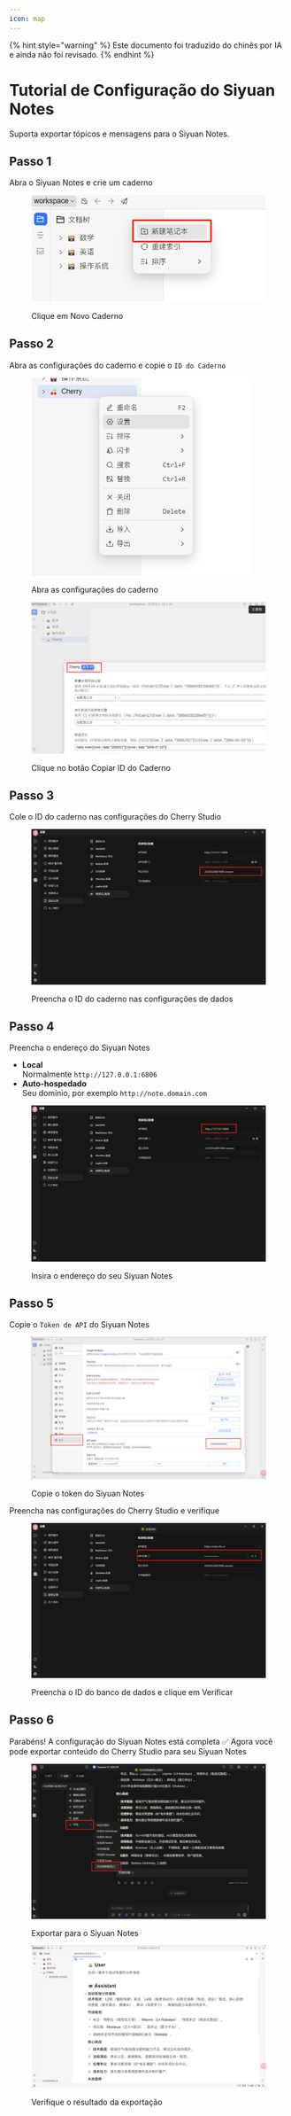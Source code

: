 ```yaml
---
icon: map
---
```


{% hint style="warning" %}
Este documento foi traduzido do chinês por IA e ainda não foi revisado.
{% endhint %}

# Tutorial de Configuração do Siyuan Notes

Suporta exportar tópicos e mensagens para o Siyuan Notes.

## Passo 1

Abra o Siyuan Notes e crie um caderno

<figure><img src="../.gitbook/assets/siyuan-image-1.png" alt=""><figcaption><p>Clique em Novo Caderno</p></figcaption></figure>

## Passo 2

Abra as configurações do caderno e copie o `ID do Caderno`

<figure><img src="../.gitbook/assets/siyuan-image-2.png" alt="" width="400"><figcaption><p>Abra as configurações do caderno</p></figcaption></figure>

<figure><img src="../.gitbook/assets/siyuan-image-3.png" alt=""><figcaption><p>Clique no botão Copiar ID do Caderno</p></figcaption></figure>

## Passo 3

Cole o ID do caderno nas configurações do Cherry Studio

<figure><img src="../.gitbook/assets/siyuan-image-4.png" alt=""><figcaption><p>Preencha o ID do caderno nas configurações de dados</p></figcaption></figure>

## Passo 4

Preencha o endereço do Siyuan Notes

* **Local**\
  Normalmente `http://127.0.0.1:6806`
* **Auto-hospedado**\
  Seu domínio, por exemplo `http://note.domain.com`

<figure><img src="../.gitbook/assets/siyuan-image-5.png" alt=""><figcaption><p>Insira o endereço do seu Siyuan Notes</p></figcaption></figure>

## Passo 5

Copie o `Token de API` do Siyuan Notes

<figure><img src="../.gitbook/assets/siyuan-image-6.png" alt=""><figcaption><p>Copie o token do Siyuan Notes</p></figcaption></figure>

Preencha nas configurações do Cherry Studio e verifique

<figure><img src="../.gitbook/assets/siyuan-image-7.png" alt=""><figcaption><p>Preencha o ID do banco de dados e clique em Verificar</p></figcaption></figure>

## Passo 6

Parabéns! A configuração do Siyuan Notes está completa ✅ Agora você pode exportar conteúdo do Cherry Studio para seu Siyuan Notes

<figure><img src="../.gitbook/assets/siyuan-image-8.png" alt=""><figcaption><p>Exportar para o Siyuan Notes</p></figcaption></figure>

<figure><img src="../.gitbook/assets/siyuan-image-9.png" alt=""><figcaption><p>Verifique o resultado da exportação</p></figcaption></figure>